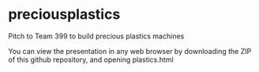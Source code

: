 # preciousplastics
Pitch to Team 399 to build precious plastics machines

You can view the presentation in any web browser by downloading the ZIP of this github repository, and opening plastics.html